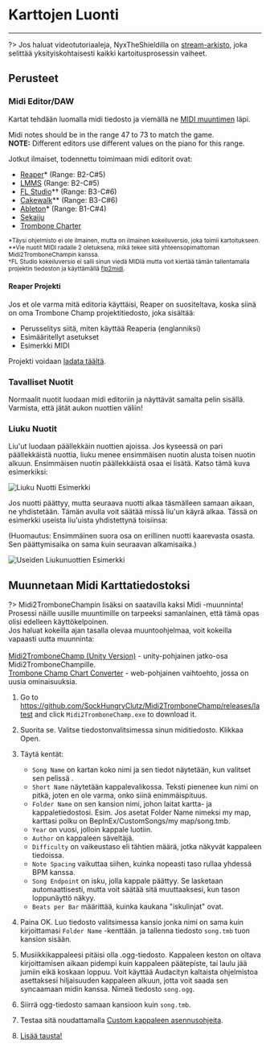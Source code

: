 # Karttojen Luonti
---

?> Jos haluat videotutoriaaleja, NyxTheShieldilla on [stream-arkisto](https://www.youtube.com/watch?v=ig27SlJveGs), joka selittää yksityiskohtaisesti kaikki kartoitusprosessin vaiheet.

## Perusteet
### Midi Editor/DAW
Kartat tehdään luomalla midi tiedosto ja viemällä ne [MIDI muuntimen](#converting-midi-to-map-file) läpi.

Midi notes should be in the range 47 to 73 to match the game.<br>**NOTE:** Different editors use different values on the piano for this range.

Jotkut ilmaiset, todennettu toimimaan midi editorit ovat:
- [Reaper](https://www.reaper.fm/download.php)* (Range: B2-C#5)
- [LMMS](https://lmms.io/download#windows) (Range: B2-C#5)
- [FL Studio](https://www.image-line.com/fl-studio-download/)*† (Range: B3-C#6)
- [Cakewalk](https://www.bandlab.com/products/cakewalk)** (Range: B3-C#6)
- [Ableton](https://www.ableton.com/en/trial/)* (Range: B1-C#4)
- [Sekaiju](http://openmidiproject.osdn.jp/Sekaiju_en.html)
- [Trombone Charter](https://github.com/towai/TromboneCharter/releases/latest)

<sub>*Täysi ohjelmisto ei ole ilmainen, mutta on ilmainen kokeiluversio, joka toimii kartoitukseen.</sub><br> <sub>**Vie nuotit MIDI radalle 2 oletuksena, mikä tekee siitä yhteensopimattoman Midi2TromboneChampin kanssa.</sub><br> <sub>†FL Studio kokeiluversio ei salli sinun viedä MIDIä mutta voit kiertää tämän tallentamalla projektin tiedoston ja käyttämällä <a href="https://github.com/Kaydax/flp2midi/releases/latest">flp2midi</a>.</p>

<h4 spaces-before="0">
  Reaper Projekti
</h4>

<p spaces-before="0">
  Jos et ole varma mitä editoria käyttäisi, Reaper on suositeltava, koska siinä on oma Trombone Champ projektitiedosto, joka sisältää:
</p>

<ul>
  <li>
    Perusselitys siitä, miten käyttää Reaperia (englanniksi)
  </li>
  <li>
    Esimääritellyt asetukset
  </li>
  <li>
    Esimerkki MIDI
  </li>
</ul>

<p spaces-before="0">
  Projekti voidaan <a href="https://trombone.wiki/docs/files/REAPER_Trombone_Champ_Charting_Template.zip">ladata täältä</a>.
</p>

<h3 spaces-before="0">
  Tavalliset Nuotit
</h3>

<p spaces-before="0">
  Normaalit nuotit luodaan midi editoriin ja näyttävät samalta pelin sisällä. Varmista, että jätät aukon nuottien väliin!
</p>

<h3 spaces-before="0">
  Liuku Nuotit
</h3>

<p spaces-before="0">
  Liu'ut luodaan päällekkäin nuottien ajoissa. Jos kyseessä on pari päällekkäistä nuottia, liuku menee ensimmäisen nuotin alusta toisen nuotin alkuun. Ensimmäisen nuotin päällekkäistä osaa ei lisätä. Katso tämä kuva esimerkiksi:
</p>

<p spaces-before="0">
  <img src="../docs/files/slide1.png" alt="Liuku Nuotti Esimerkki" />
</p>

<p spaces-before="0">
  Jos nuotti päättyy, mutta seuraava nuotti alkaa täsmälleen samaan aikaan, ne yhdistetään. Tämän avulla voit säätää missä liu'un käyrä alkaa. Tässä on esimerkki useista liu'uista yhdistettynä toisiinsa:
</p>

<p spaces-before="0">
  (Huomautus: Ensimmäinen suora osa on erillinen nuotti kaarevasta osasta. Sen päättymisaika on sama kuin seuraavan alkamisaika.)
</p>

<p spaces-before="0">
  <img src="../docs/files/slide2.png" alt="Useiden Liukunuottien Esimerkki" />
</p>

<h2 spaces-before="0">
  Muunnetaan Midi Karttatiedostoksi
</h2>

<p spaces-before="0">
  ?> Midi2TromboneChampin lisäksi on saatavilla kaksi Midi -muunninta! <br>Prosessi näille uusille muuntimille on tarpeeksi samanlainen, että tämä opas olisi edelleen käyttökelpoinen. <br>Jos haluat kokeilla ajan tasalla olevaa muuntoohjelmaa, voit kokeilla vapaasti uutta muunninta: <br><br><a href="https://nyxtheshield.github.io/Midi2TromboneChamp/">Midi2TromboneChamp (Unity Version)</a> - unity-pohjainen jatko-osa Midi2TromboneChampille. <br><a href="https://rshieldsprojects.github.io/projects/tccc/">Trombone Champ Chart Converter</a> - web-pohjainen vaihtoehto, jossa on uusia ominaisuuksia.
</p>

<ol start="1">
  <li>
    <p spaces-before="0">
      Go to <a href="https://github.com/SockHungryClutz/Midi2TromboneChamp/releases/latest" x-nc="1">https://github.com/SockHungryClutz/Midi2TromboneChamp/releases/latest</a> and click <code>Midi2TromboneChamp.exe</code> to download it.
    </p>
  </li>
  
  <li>
    <p spaces-before="0">
      Suorita se. Valitse tiedostonvalitsimessa sinun miditiedosto. Klikkaa Open.
    </p>
  </li>
  
  <li>
    <p spaces-before="0">
      Täytä kentät:
    </p>
    <ul>
      <li>
        <code>Song Name</code> on kartan koko nimi ja sen tiedot näytetään, kun valitset sen pelissä .
      </li>
      <li>
        <code>Short Name</code> näytetään kappalevalikossa. Teksti pienenee kun nimi on pitkä, joten en ole varma, onko siinä enimmäispituus.
      </li>
      <li>
        <code>Folder Name</code> on sen kansion nimi, johon laitat kartta- ja kappaletiedostosi. Esim. Jos asetat Folder Name nimeksi my map, karttasi polku on BepInEx/CustomSongs/my map/song.tmb.
      </li>
      <li>
        <code>Year</code> on vuosi, jolloin kappale luotiin.
      </li>
      <li>
        <code>Author</code> on kappaleen säveltäjä.
      </li>
      <li>
        <code>Difficulty</code> on vaikeustaso eli tähtien määrä, jotka näkyvät kappaleen tiedoissa.
      </li>
      <li>
        <code>Note Spacing</code> vaikuttaa siihen, kuinka nopeasti taso rullaa yhdessä BPM kanssa.
      </li>
      <li>
        <code>Song Endpoint</code> on isku, jolla kappale päättyy. Se lasketaan automaattisesti, mutta voit säätää sitä muuttaaksesi, kun tason loppunäyttö näkyy.
      </li>
      <li>
        <code>Beats per Bar</code> määrittää, kuinka kaukana "iskulinjat" ovat.
      </li>
    </ul>
  </li>
  
  <li>
    <p spaces-before="0">
      Paina OK. Luo tiedosto valitsimessa kansio jonka nimi on sama kuin kirjoittamasi <code>Folder Name</code> -kenttään. ja tallenna tiedosto <code>song.tmb</code> tuon kansion sisään.
    </p>
  </li>
  
  <li>
    <p spaces-before="0">
      Musiikkikappaleesi pitäisi olla .ogg-tiedosto. Kappaleen keston on oltava kirjoittamisen aikaan pidempi kuin kappaleen päätepiste, tai laulu jää jumiin eikä koskaan loppuu. Voit käyttää Audacityn kaltaista ohjelmistoa asettaksesi hiljaisuuden kappaleen alkuun, jotta voit saada sen syncaamaan midin kanssa. Nimeä tiedosto <code>song.ogg</code>.
    </p>
  </li>
  
  <li>
    <p spaces-before="0">
      Siirrä ogg-tiedosto samaan kansioon kuin <code>song.tmb</code>.
    </p>
  </li>
  
  <li>
    <p spaces-before="0">
      Testaa sitä noudattamalla <a href="installing-songs">Custom kappaleen asennusohjeita</a>.
    </p>
  </li>
  
  <li>
    <p spaces-before="0">
      <a href="chart-backgrounds">Lisää tausta!</a>
    </p>
  </li>
</ol>
